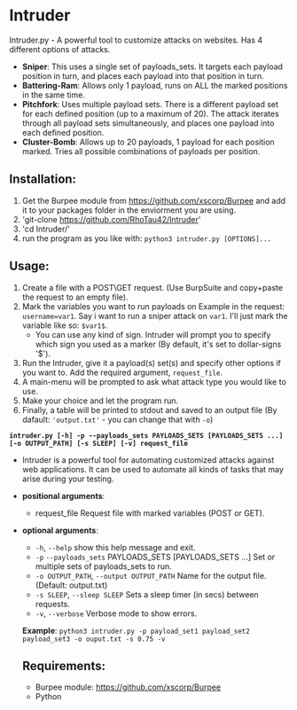 # Intruder
Intruder.py - A powerful tool to customize attacks on websites. Has 4 different options of attacks.
* **Sniper**: This uses a single set of payloads_sets. It targets each payload position in turn, and places each payload into that position in turn.
* **Battering-Ram**: Allows only 1 payload, runs on ALL the marked positions in the same time.
* **Pitchfork**: Uses multiple payload sets. There is a different payload set for each defined position (up to a
	maximum of 20). The attack iterates through all payload sets simultaneously, and places one payload
	into each defined position.
* **Cluster-Bomb**: Allows up to 20 payloads, 1 payload for each position marked. Tries all possible combinations of
    payloads per position.

## Installation:
1. Get the Burpee module from https://github.com/xscorp/Burpee and add it to your packages folder in the enviorment you are using.
2. 'git-clone https://github.com/RhoTau42/Intruder'
3. 'cd Intruder/'
4. run the program as you like with: `python3 intruder.py [OPTIONS]...`

## Usage:
1. Create a file with a POST\GET request. (Use BurpSuite and copy+paste the request to an empty file).
2. Mark the variables you want to run payloads on Example in the request: `username=var1`. Say i want to run a sniper attack on `var1`. I'll just mark the variable like so: `$var1$`.
	* You can use any kind of sign. Intruder will prompt you to specify which sign you used as a marker (By default, it's set to dollar-signs '$').
3. Run the Intruder, give it a payload(s) set(s) and specify other options if you want to. Add the required argument, `request_file`.
4. A main-menu will be prompted to ask what attack type you would like to use.
5. Make your choice and let the program run.
6. Finally, a table will be printed to stdout and saved to an output file (By dafault: `'output.txt'` - you can change that with `-o`)

**`intruder.py [-h] -p --payloads_sets PAYLOADS_SETS [PAYLOADS_SETS ...] [-o OUTPUT_PATH] [-s SLEEP] [-v] request_file`**

* Intruder is a powerful tool for automating customized attacks against web applications. It can be used to automate all kinds
of tasks that may arise during your testing.

* **positional arguments**:
  * request_file          Request file with marked variables (POST or GET).

* **optional arguments**:
  * `-h`, `--help`           show this help message and exit.
  * `-p` `--payloads_sets` PAYLOADS_SETS [PAYLOADS_SETS ...]
                        Set or multiple sets of payloads_sets to run.
  * `-o OUTPUT_PATH`, `--output OUTPUT_PATH`
                        Name for the output file. (Default: output.txt)
  * `-s SLEEP`, `--sleep SLEEP`
                        Sets a sleep timer (in secs) between requests.
  * `-v`, `--verbose`         Verbose mode to show errors.
  
  **Example**: `python3 intruder.py -p payload_set1 payload_set2 payload_set3 -o ouput.txt -s 0.75 -v`
  
  ## Requirements:
  * Burpee module: https://github.com/xscorp/Burpee
  * Python

